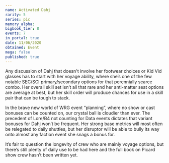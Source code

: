 ```yaml
---
name: Activated Dahj
rarity: 5
series: pic
memory_alpha:
bigbook_tier: 8
events: 7
in_portal: true
date: 11/06/2020
obtained: Event
mega: false
published: true
---
```


Any discussion of Dahj that doesn't involve her footwear choices or Kid Vid glasses has to start with her voyage ability, where she’s one of the few notable SEC/SCI primary/secondary options for that perennially scarce combo. Her overall skill set isn’t all that rare and her anti-matter seat options are average at best, but her skill order will produce chances for use in a skill pair that can be tough to stack.

In the brave new world of WRG event “planning”, where no show or cast bonuses can be counted on, our crystal ball is cloudier than ever. The precedent of Lore/B4 not counting for Data events dictates that variant bonuses for Dahj won’t be frequent. Her strong base metrics will most often be relegated to daily shuttles, but her disruptor will be able to bully its way onto almost any faction event she snags a bonus for.


It’s fair to question the longevity of crew who are mainly voyage options, but there’s still plenty of daily use to be had here and the full book on Picard show crew hasn’t been written yet.
